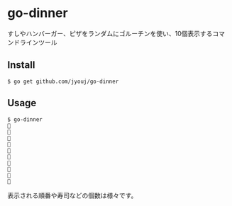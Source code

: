 # go-dinner
すしやハンバーガー、ピザをランダムにゴルーチンを使い、10個表示するコマンドラインツール

## Install
```
$ go get github.com/jyouj/go-dinner
```

## Usage
```
$ go-dinner
🍕 
🍕 
🍕 
🍣 
🍔 
🍔 
🍔 
🍔 
🍕 
🍣 
```
表示される順番や寿司などの個数は様々です。
